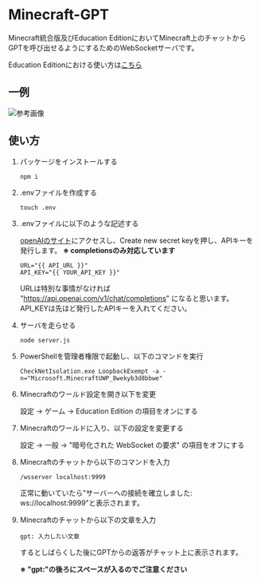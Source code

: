 # Minecraft-GPT
Minecraft統合版及びEducation EditionにおいてMinecraft上のチャットからGPTを呼び出せるようにするためのWebSocketサーバです。

Education Editionにおける使い方は[こちら](https://github.com/akahoshi1421/Minecraft-GPT/blob/main/README-edu.md)

## 一例
![参考画像]("https://github.com/akahoshi1421/Minecraft-GPT/blob/main/img/example.png?raw=true")

## 使い方
1. パッケージをインストールする
    ```shell
    npm i
    ```

2. .envファイルを作成する
    ```shell
    touch .env
    ```

3. .envファイルに以下のような記述する

    [openAIのサイト](https://platform.openai.com/account/api-keys)にアクセスし、Create new secret keyを押し、APIキーを発行します。
    **※ completionsのみ対応しています**
    ```.env
    URL="{{ API_URL }}"
    API_KEY="{{ YOUR_API_KEY }}"
    ```
    URLは特別な事情がなければ "https://api.openai.com/v1/chat/completions" になると思います。
    API_KEYは先ほど発行したAPIキーを入れてください。

4. サーバを走らせる
    ```shell
    node server.js
    ```

5. PowerShellを管理者権限で起動し、以下のコマンドを実行
    ```shell
    CheckNetIsolation.exe LoopbackExempt -a -n="Microsoft.MinecraftUWP_8wekyb3d8bbwe"
    ```

6. Minecraftのワールド設定を開き以下を変更

    設定 -> ゲーム -> Education Edition の項目をオンにする

7. Minecraftのワールドに入り、以下の設定を変更する

    設定 -> 一般 -> "暗号化された WebSocket の要求" の項目をオフにする

8. Minecraftのチャットから以下のコマンドを入力
    ```.mcfunction
    /wsserver localhost:9999
    ```
    正常に動いていたら"サーバーへの接続を確立しました: ws://localhost:9999"と表示されます。

8. Minecraftのチャットから以下の文章を入力
    ```
    gpt: 入力したい文章
    ```
    するとしばらくした後にGPTからの返答がチャット上に表示されます。

    **※ "gpt:"の後ろにスペースが入るのでご注意ください**